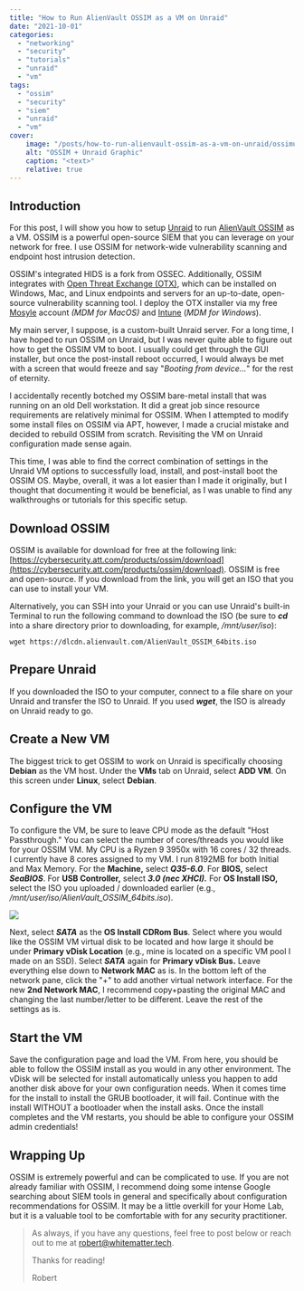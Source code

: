 ```yaml
---
title: "How to Run AlienVault OSSIM as a VM on Unraid"
date: "2021-10-01"
categories:
  - "networking"
  - "security"
  - "tutorials"
  - "unraid"
  - "vm"
tags:
  - "ossim"
  - "security"
  - "siem"
  - "unraid"
  - "vm"
cover:
    image: "/posts/how-to-run-alienvault-ossim-as-a-vm-on-unraid/ossimunraid.png"
    alt: "OSSIM + Unraid Graphic"
    caption: "<text>"
    relative: true
---
```


## Introduction

For this post, I will show you how to setup [Unraid](https://www.unraid.net/) to run [AlienVault OSSIM](https://cybersecurity.att.com/products/ossim) as a VM. OSSIM is a powerful open-source SIEM that you can leverage on your network for free. I use OSSIM for network-wide vulnerability scanning and endpoint host intrusion detection.

OSSIM's integrated HIDS is a fork from OSSEC. Additionally, OSSIM integrates with [Open Threat Exchange (OTX)](https://otx.alienvault.com/), which can be installed on Windows, Mac, and Linux endpoints and servers for an up-to-date, open-source vulnerability scanning tool. I deploy the OTX installer via my free [Mosyle](https://mybusiness.mosyle.com/) account _(MDM for MacOS)_ and [Intune](https://endpoint.microsoft.com/) (_MDM for Windows_).

My main server, I suppose, is a custom-built Unraid server. For a long time, I have hoped to run OSSIM on Unraid, but I was never quite able to figure out how to get the OSSIM VM to boot. I usually could get through the GUI installer, but once the post-install reboot occurred, I would always be met with a screen that would freeze and say "_Booting from device..._" for the rest of eternity.

I accidentally recently botched my OSSIM bare-metal install that was running on an old Dell workstation. It did a great job since resource requirements are relatively minimal for OSSIM. When I attempted to modify some install files on OSSIM via APT, however, I made a crucial mistake and decided to rebuild OSSIM from scratch. Revisiting the VM on Unraid configuration made sense again.

This time, I was able to find the correct combination of settings in the Unraid VM options to successfully load, install, and post-install boot the OSSIM OS. Maybe, overall, it was a lot easier than I made it originally, but I thought that documenting it would be beneficial, as I was unable to find any walkthroughs or tutorials for this specific setup.

## **Download OSSIM**

OSSIM is available for download for free at the following link: [https://cybersecurity.att.com/products/ossim/download](https://cybersecurity.att.com/products/ossim/download). OSSIM is free and open-source. If you download from the link, you will get an ISO that you can use to install your VM.

Alternatively, you can SSH into your Unraid or you can use Unraid's built-in Terminal to run the following command to download the ISO (be sure to **_cd_** into a share directory prior to downloading, for example, _/mnt/user/iso_):

```
wget https://dlcdn.alienvault.com/AlienVault_OSSIM_64bits.iso
```


## Prepare Unraid

If you downloaded the ISO to your computer, connect to a file share on your Unraid and transfer the ISO to Unraid. If you used **_wget_**, the ISO is already on Unraid ready to go.

## **Create a New VM**

The biggest trick to get OSSIM to work on Unraid is specifically choosing **Debian** as the VM host. Under the **VMs** tab on Unraid, select **ADD VM**. On this screen under **Linux**, select **Debian**.

## Configure the VM

To configure the VM, be sure to leave CPU mode as the default "Host Passthrough." You can select the number of cores/threads you would like for your OSSIM VM. My CPU is a Ryzen 9 3950x with 16 cores / 32 threads. I currently have 8 cores assigned to my VM. I run 8192MB for both Initial and Max Memory. For the **Machine,** select **_Q35-6.0_**. For **BIOS,** select **_SeaBIOS_**. For **USB Controller,** select **_3.0 (nec XHCI)._** For **OS Install ISO,** select the ISO you uploaded / downloaded earlier (e.g., _/mnt/user/iso/AlienVault\_OSSIM\_64bits.iso_).

![](/posts/how-to-run-alienvault-ossim-as-a-vm-on-unraid/Screen-Shot-2021-10-01-at-1.50.01-PM-1024x857.png)

Next, select **_SATA_** as the **OS Install CDRom Bus**. Select where you would like the OSSIM VM virtual disk to be located and how large it should be under **Primary vDisk Location** (e.g., mine is located on a specific VM pool I made on an SSD). Select **_SATA_** again for **Primary vDisk Bus.** Leave everything else down to **Network MAC** as is. In the bottom left of the network pane, click the "+" to add another virtual network interface. For the new **2nd Network MAC**, I recommend copy+pasting the original MAC and changing the last number/letter to be different. Leave the rest of the settings as is.

## Start the VM

Save the configuration page and load the VM. From here, you should be able to follow the OSSIM install as you would in any other environment. The vDisk will be selected for install automatically unless you happen to add another disk above for your own configuration needs. When it comes time for the install to install the GRUB bootloader, it will fail. Continue with the install WITHOUT a bootloader when the install asks. Once the install completes and the VM restarts, you should be able to configure your OSSIM admin credentials!

## Wrapping Up

OSSIM is extremely powerful and can be complicated to use. If you are not already familiar with OSSIM, I recommend doing some intense Google searching about SIEM tools in general and specifically about configuration recommendations for OSSIM. It may be a little overkill for your Home Lab, but it is a valuable tool to be comfortable with for any security practitioner.

> As always, if you have any questions, feel free to post below or reach out to me at [robert@whitematter.tech](mailto:robert@whitematter.tech).
>
> Thanks for reading!
>
> Robert
